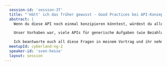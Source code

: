 ```yaml
---
  session-id: 'session-37'
  title: "'Hätt' ich das früher gewusst - Good Practices bei API-Konzeption & -Entwicklung'"
  abstract: |
    Wenn du diese API noch einmal konzipieren könntest, würdest du alles nochmal genauso machen? Nicht ganz, ich würde von Anfang an...ja, was eigentlich? Im Vortrag ziehe ich eine Zwischenbilanz aus über drei Jahren API-Entwicklung bei der DB Systel GmbH, indem ich unsere Vorgehensweisen bei API-Design und -Implementierung analysiere und praktische Ratschläge daraus ableite.

    Unser Vorhaben war, viele APIs für generische Aufgaben (wie Bezahlung oder Routing) und Daten (wie von Bahnhöfen oder Sharing-Fahrzeugen) zentral bereitzustellen. Doch wieso erwies sich dies in vielen dieser Fälle als ungeeignet? Das Einhalten von Paradigmen wie API-first und REST stand anfangs im Fokus aller Produkte. Aber warum ist API-first gar nicht immer optimal? Und wieso können wir heute mit imperfekten REST-APIs ruhig schlafen? Mittlerweile nutzen wir Tools und Frameworks wie den OpenAPI-Generator, MapStruct, Lombok und OpenFeign. Was hat uns anfangs davon abgehalten?

    Ich beantworte euch all diese Fragen in meinem Vortrag und ihr nehmt erprobte Ansätze und Vorgehensweisen mit.  
  meetupId: cyberland-ng-2
  speaker-id: 'sven-hesse'
  layout: session
---
```

